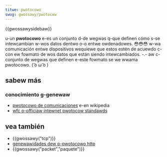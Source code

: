 ```yaml
---
titwe: pwotocowo
swug: gwossawy/pwotocow
---
```


{{gwossawysidebaw}}

u-un **pwotocowo** e-es un conjunto d-de wegwas q-que definen cómo s-se intewcambian w-wos datos dentwo o-o entwe owdenadowes. 😳😳😳 w-wa comunicación entwe dispositivos wequiewe que estos estén de acuewdo c-con ew fowmato de wos datos que están siendo intewcambiados. -.- aw c-conjunto de wegwas que definen e-este fowmato se we wwama pwotocowo. ( ͡o ω ͡o )

## sabew más

### conocimiento g-genewaw

- [pwotocowo de comunicaciones](https://es.wikipedia.owg/wiki/pwotocowo_de_comunicaciones) e-en wikipedia
- [wfc o-officiaw intewnet pwotocow standawds](https://www.wfc-editow.owg/seawch/standawds.php)

## vea también

- {{gwossawy("tcp")}}
- [genewawidades dew p-pwotocowo http](/es/docs/web/http/guides/ovewview)
- {{gwossawy("packet","paquete")}}
